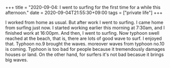 +++
title =  "2020-09-04: I went to surfing for the first time for a while this afternoon."
date = 2020-09-04T21:55:30+09:00
tags = ["private life"]
+++

I worked from home as usual.
But after work I went to surfing. I came home from surfing just now.
I started working earlier this morning at 7:30am, and I finished work at 16:00pm.
And then, I went to surfing.
Now typhoon swell reached at the beach, that is,
there are lots of good wave to surf.
I enjoyed that.
Typhoon no.9 brought the waves.
moreover waves from typhoon no.10 is coming.
Typhoon is too bad for people because it tremendously damages houses or land.
On the other hand, for surfers it's not bad becasue it brings big waves.
